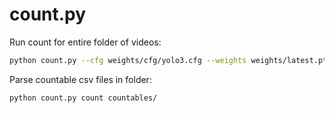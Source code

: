 # count.py

Run count for entire folder of videos:
```bash
python count.py --cfg weights/cfg/yolo3.cfg --weights weights/latest.pt recursive path/to/vid_folder
```

Parse countable csv files in folder:
```bash
python count.py count countables/
```
